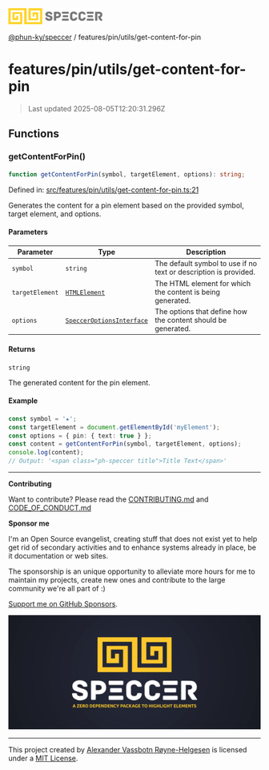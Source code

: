 <div><img alt="SPECCER logo" src="https://raw.githubusercontent.com/phun-ky/speccer/main/public/logo-speccer-horizontal-colored-package.svg?raw=true" style="max-height:32px;"/></div>

[@phun-ky/speccer](../../../README.md) / features/pin/utils/get-content-for-pin

# features/pin/utils/get-content-for-pin

> Last updated 2025-08-05T12:20:31.296Z

## Functions

### getContentForPin()

```ts
function getContentForPin(symbol, targetElement, options): string;
```

Defined in:
[src/features/pin/utils/get-content-for-pin.ts:21](https://github.com/phun-ky/speccer/blob/main/src/features/pin/utils/get-content-for-pin.ts#L21)

Generates the content for a pin element based on the provided symbol, target
element, and options.

#### Parameters

| Parameter       | Type                                                                           | Description                                                      |
| --------------- | ------------------------------------------------------------------------------ | ---------------------------------------------------------------- |
| `symbol`        | `string`                                                                       | The default symbol to use if no text or description is provided. |
| `targetElement` | [`HTMLElement`](https://developer.mozilla.org/docs/Web/API/HTMLElement)        | The HTML element for which the content is being generated.       |
| `options`       | [`SpeccerOptionsInterface`](../../../types/speccer.md#specceroptionsinterface) | The options that define how the content should be generated.     |

#### Returns

`string`

The generated content for the pin element.

#### Example

```ts
const symbol = '★';
const targetElement = document.getElementById('myElement');
const options = { pin: { text: true } };
const content = getContentForPin(symbol, targetElement, options);
console.log(content);
// Output: '<span class="ph-speccer title">Title Text</span>'
```

---

**Contributing**

Want to contribute? Please read the
[CONTRIBUTING.md](https://github.com/phun-ky/speccer/blob/main/CONTRIBUTING.md)
and
[CODE_OF_CONDUCT.md](https://github.com/phun-ky/speccer/blob/main/CODE_OF_CONDUCT.md)

**Sponsor me**

I'm an Open Source evangelist, creating stuff that does not exist yet to help
get rid of secondary activities and to enhance systems already in place, be it
documentation or web sites.

The sponsorship is an unique opportunity to alleviate more hours for me to
maintain my projects, create new ones and contribute to the large community
we're all part of :)

[Support me on GitHub Sponsors](https://github.com/sponsors/phun-ky).

![Speccer banner, with logo and slogan: A zero dependency package to annotate or highlight elements](https://github.com/phun-ky/speccer/blob/main/public/speccer-banner.png?raw=true)

---

This project created by [Alexander Vassbotn Røyne-Helgesen](http://phun-ky.net)
is licensed under a [MIT License](https://choosealicense.com/licenses/mit/).
